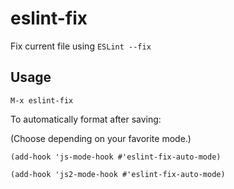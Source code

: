 # eslint-fix
Fix current file using `ESLint --fix`

## Usage
`M-x eslint-fix`

To automatically format after saving:

(Choose depending on your favorite mode.)

```
(add-hook 'js-mode-hook #'eslint-fix-auto-mode)

(add-hook 'js2-mode-hook #'eslint-fix-auto-mode)
```
